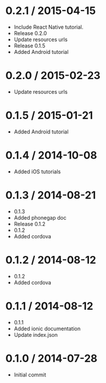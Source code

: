 
0.2.1 / 2015-04-15
==================

  * Include React Native tutorial.
  * Release 0.2.0
  * Update resources urls
  * Release 0.1.5
  * Added Android tutorial

0.2.0 / 2015-02-23
==================

  * Update resources urls

0.1.5 / 2015-01-21
==================

  * Added Android tutorial

0.1.4 / 2014-10-08
==================

  * Added iOS tutorials

0.1.3 / 2014-08-21
==================

 * 0.1.3
 * Added phonegap doc
 * Release 0.1.2
 * 0.1.2
 * Added cordova

0.1.2 / 2014-08-12 
==================

 * 0.1.2
 * Added cordova

0.1.1 / 2014-08-12 
==================

 * 0.1.1
 * Added ionic documentation
 * Update index.json

0.1.0 / 2014-07-28
==================

  * Initial commit
